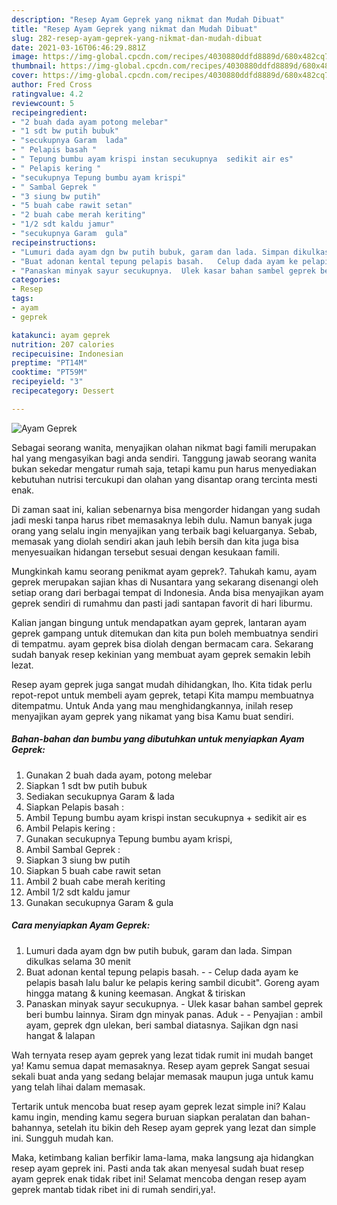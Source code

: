 ```yaml
---
description: "Resep Ayam Geprek yang nikmat dan Mudah Dibuat"
title: "Resep Ayam Geprek yang nikmat dan Mudah Dibuat"
slug: 282-resep-ayam-geprek-yang-nikmat-dan-mudah-dibuat
date: 2021-03-16T06:46:29.881Z
image: https://img-global.cpcdn.com/recipes/4030880ddfd8889d/680x482cq70/ayam-geprek-foto-resep-utama.jpg
thumbnail: https://img-global.cpcdn.com/recipes/4030880ddfd8889d/680x482cq70/ayam-geprek-foto-resep-utama.jpg
cover: https://img-global.cpcdn.com/recipes/4030880ddfd8889d/680x482cq70/ayam-geprek-foto-resep-utama.jpg
author: Fred Cross
ratingvalue: 4.2
reviewcount: 5
recipeingredient:
- "2 buah dada ayam potong melebar"
- "1 sdt bw putih bubuk"
- "secukupnya Garam  lada"
- " Pelapis basah "
- " Tepung bumbu ayam krispi instan secukupnya  sedikit air es"
- " Pelapis kering "
- "secukupnya Tepung bumbu ayam krispi"
- " Sambal Geprek "
- "3 siung bw putih"
- "5 buah cabe rawit setan"
- "2 buah cabe merah keriting"
- "1/2 sdt kaldu jamur"
- "secukupnya Garam  gula"
recipeinstructions:
- "Lumuri dada ayam dgn bw putih bubuk, garam dan lada. Simpan dikulkas selama 30 menit"
- "Buat adonan kental tepung pelapis basah.   Celup dada ayam ke pelapis basah lalu balur ke pelapis kering sambil dicubit&#34;. Goreng ayam hingga matang &amp; kuning keemasan. Angkat &amp; tiriskan"
- "Panaskan minyak sayur secukupnya.  Ulek kasar bahan sambel geprek beri bumbu lainnya. Siram dgn minyak panas. Aduk   Penyajian : ambil ayam, geprek dgn ulekan, beri sambal diatasnya. Sajikan dgn nasi hangat &amp; lalapan"
categories:
- Resep
tags:
- ayam
- geprek

katakunci: ayam geprek 
nutrition: 207 calories
recipecuisine: Indonesian
preptime: "PT14M"
cooktime: "PT59M"
recipeyield: "3"
recipecategory: Dessert

---
```



![Ayam Geprek](https://img-global.cpcdn.com/recipes/4030880ddfd8889d/680x482cq70/ayam-geprek-foto-resep-utama.jpg)

Sebagai seorang wanita, menyajikan olahan nikmat bagi famili merupakan hal yang mengasyikan bagi anda sendiri. Tanggung jawab seorang  wanita bukan sekedar mengatur rumah saja, tetapi kamu pun harus menyediakan kebutuhan nutrisi tercukupi dan olahan yang disantap orang tercinta mesti enak.

Di zaman  saat ini, kalian sebenarnya bisa mengorder hidangan yang sudah jadi meski tanpa harus ribet memasaknya lebih dulu. Namun banyak juga orang yang selalu ingin menyajikan yang terbaik bagi keluarganya. Sebab, memasak yang diolah sendiri akan jauh lebih bersih dan kita juga bisa menyesuaikan hidangan tersebut sesuai dengan kesukaan famili. 



Mungkinkah kamu seorang penikmat ayam geprek?. Tahukah kamu, ayam geprek merupakan sajian khas di Nusantara yang sekarang disenangi oleh setiap orang dari berbagai tempat di Indonesia. Anda bisa menyajikan ayam geprek sendiri di rumahmu dan pasti jadi santapan favorit di hari liburmu.

Kalian jangan bingung untuk mendapatkan ayam geprek, lantaran ayam geprek gampang untuk ditemukan dan kita pun boleh membuatnya sendiri di tempatmu. ayam geprek bisa diolah dengan bermacam cara. Sekarang sudah banyak resep kekinian yang membuat ayam geprek semakin lebih lezat.

Resep ayam geprek juga sangat mudah dihidangkan, lho. Kita tidak perlu repot-repot untuk membeli ayam geprek, tetapi Kita mampu membuatnya ditempatmu. Untuk Anda yang mau menghidangkannya, inilah resep menyajikan ayam geprek yang nikamat yang bisa Kamu buat sendiri.

<!--inarticleads1-->

##### Bahan-bahan dan bumbu yang dibutuhkan untuk menyiapkan Ayam Geprek:

1. Gunakan 2 buah dada ayam, potong melebar
1. Siapkan 1 sdt bw putih bubuk
1. Sediakan secukupnya Garam &amp; lada
1. Siapkan  Pelapis basah :
1. Ambil  Tepung bumbu ayam krispi instan secukupnya + sedikit air es
1. Ambil  Pelapis kering :
1. Gunakan secukupnya Tepung bumbu ayam krispi,
1. Ambil  Sambal Geprek :
1. Siapkan 3 siung bw putih
1. Siapkan 5 buah cabe rawit setan
1. Ambil 2 buah cabe merah keriting
1. Ambil 1/2 sdt kaldu jamur
1. Gunakan secukupnya Garam &amp; gula




<!--inarticleads2-->

##### Cara menyiapkan Ayam Geprek:

1. Lumuri dada ayam dgn bw putih bubuk, garam dan lada. Simpan dikulkas selama 30 menit
1. Buat adonan kental tepung pelapis basah.  -  - Celup dada ayam ke pelapis basah lalu balur ke pelapis kering sambil dicubit&#34;. Goreng ayam hingga matang &amp; kuning keemasan. Angkat &amp; tiriskan
1. Panaskan minyak sayur secukupnya.  - Ulek kasar bahan sambel geprek beri bumbu lainnya. Siram dgn minyak panas. Aduk  -  - Penyajian : ambil ayam, geprek dgn ulekan, beri sambal diatasnya. Sajikan dgn nasi hangat &amp; lalapan




Wah ternyata resep ayam geprek yang lezat tidak rumit ini mudah banget ya! Kamu semua dapat memasaknya. Resep ayam geprek Sangat sesuai sekali buat anda yang sedang belajar memasak maupun juga untuk kamu yang telah lihai dalam memasak.

Tertarik untuk mencoba buat resep ayam geprek lezat simple ini? Kalau kamu ingin, mending kamu segera buruan siapkan peralatan dan bahan-bahannya, setelah itu bikin deh Resep ayam geprek yang lezat dan simple ini. Sungguh mudah kan. 

Maka, ketimbang kalian berfikir lama-lama, maka langsung aja hidangkan resep ayam geprek ini. Pasti anda tak akan menyesal sudah buat resep ayam geprek enak tidak ribet ini! Selamat mencoba dengan resep ayam geprek mantab tidak ribet ini di rumah sendiri,ya!.

